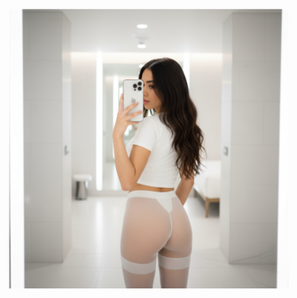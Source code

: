 <img src="https://github.com/Mustafa-Bugra-Babuccu/Inntogo/blob/main/src/images/logo/logo.png?raw=true" alt="LOGO">

